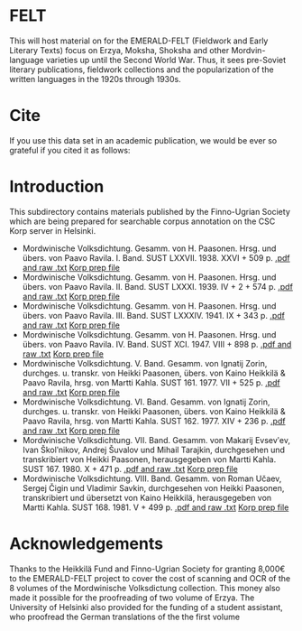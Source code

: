 # FELT 
This will host material on for the EMERALD-FELT (Fieldwork and Early Literary Texts) focus on Erzya, Moksha, Shoksha and other Mordvin-language varieties up until the Second World War. Thus, it sees pre-Soviet literary publications, fieldwork collections and the popularization of the written languages in the 1920s through 1930s.

# Cite

If you use this data set in an academic publication, we would be ever so grateful if you cited it as follows:



# Introduction
This subdirectory contains materials published by the Finno-Ugrian Society which are being prepared for searchable corpus annotation on the CSC Korp server in Helsinki.

* Mordwinische Volksdichtung. Gesamm. von H. Paasonen. Hrsg. und übers. von Paavo Ravila. I. Band. SUST LXXVII. 1938. XXVI + 509 p. [.pdf and raw .txt](http://urn.fi/URN:NBN:fi-fe2016090123416) [Korp prep file](https://rueter.github.io/emerald/fieldwork-and-early-literary-texts/erz_SUST_77.txt)
* Mordwinische Volksdichtung. Gesamm. von H. Paasonen. Hrsg. und übers. von Paavo Ravila. II. Band. SUST LXXXI. 1939. IV + 2 + 574 p. [.pdf and raw .txt](http://urn.fi/URN:NBN:fi-fe2016090123438) [Korp prep file](https://rueter.github.io/emerald/fieldwork-and-early-literary-texts/erz_SUST_81.txt)
* Mordwinische Volksdichtung. Gesamm. von H. Paasonen. Hrsg. und übers. von Paavo Ravila. III. Band. SUST LXXXIV. 1941. IX + 343 p. [.pdf and raw .txt](http://urn.fi/URN:NBN:fi-fe2016090123425) [Korp prep file](https://rueter.github.io/emerald/fieldwork-and-early-literary-texts/erz_SUST_84.txt)
* Mordwinische Volksdichtung. Gesamm. von H. Paasonen. Hrsg. und übers. von Paavo Ravila. IV. Band. SUST XCI. 1947. VIII + 898 p. [.pdf and raw .txt](http://urn.fi/URN:NBN:fi-fe2016090123439) [Korp prep file](https://rueter.github.io/emerald/fieldwork-and-early-literary-texts/erz_SUST_91.txt)
* Mordwinische Volksdichtung. V. Band. Gesamm. von Ignatij Zorin, durchges. u. transkr. von Heikki Paasonen, übers. von Kaino Heikkilä & Paavo Ravila, hrsg. von Martti Kahla. SUST 161. 1977. VII + 525 p. [.pdf and raw .txt](http://urn.fi/URN:NBN:fi-fe2016060613323) [Korp prep file](https://rueter.github.io/emerald/fieldwork-and-early-literary-texts/erz_SUST_161.txt)
* Mordwinische Volksdichtung. VI. Band. Gesamm. von Ignatij Zorin, durchges. u. transkr. von Heikki Paasonen, übers. von Kaino Heikkilä & Paavo Ravila, hrsg. von Martti Kahla. SUST 162. 1977. XIV + 236 p. [.pdf and raw .txt](http://urn.fi/URN:NBN:fi-fe2016090123436) [Korp prep file](https://rueter.github.io/emerald/fieldwork-and-early-literary-texts/erz_SUST_162.txt)
* Mordwinische Volksdichtung. VII. Band. Gesamm. von Makarij Evsevʹev, Ivan Školʹnikov, Andrej Šuvalov und Mihail Tarajkin, durchgesehen und transkribiert von Heikki Paasonen, herausgegeben von Martti Kahla. SUST 167. 1980. X + 471 p. [.pdf and raw .txt](http://urn.fi/URN:NBN:fi-fe2016090123437) [Korp prep file](https://rueter.github.io/emerald/fieldwork-and-early-literary-texts/erz_SUST_167.txt)
* Mordwinische Volksdichtung. VIII. Band. Gesamm. von Roman Učaev, Sergej Čigin und Vladimir Savkin, durchgesehen von Heikki Paasonen, transkribiert und übersetzt von Kaino Heikkilä, herausgegeben von Martti Kahla. SUST 168. 1981. V + 499 p. [.pdf and raw .txt](http://urn.fi/URN:NBN:fi-fe2016090123441) [Korp prep file](https://rueter.github.io/emerald/fieldwork-and-early-literary-texts/erz_SUST_168.txt)


# Acknowledgements
Thanks to the Heikkilä Fund and Finno-Ugrian Society for granting 8,000€ to the EMERALD-FELT project to cover the cost of scanning and OCR of the 8 volumes of the Mordwinische Volksdictung collection. This money also made it possible for the proofreading of two volume of Erzya. The University of Helsinki also provided for the funding of a student assistant, who proofread the German translations of the the first volume